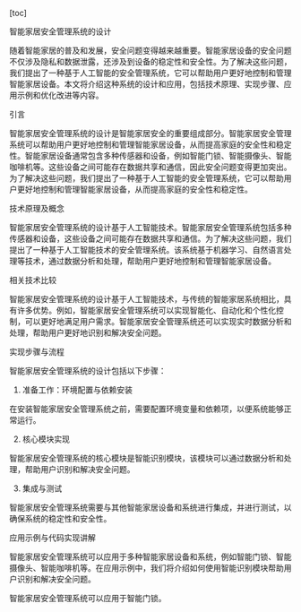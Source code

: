 
[toc]                    
                
                
智能家居安全管理系统的设计

随着智能家居的普及和发展，安全问题变得越来越重要。智能家居设备的安全问题不仅涉及隐私和数据泄露，还涉及到设备的稳定性和安全性。为了解决这些问题，我们提出了一种基于人工智能的安全管理系统，它可以帮助用户更好地控制和管理智能家居设备。本文将介绍这种系统的设计和应用，包括技术原理、实现步骤、应用示例和优化改进等内容。

引言

智能家居安全管理系统的设计是智能家居安全的重要组成部分。智能家居安全管理系统可以帮助用户更好地控制和管理智能家居设备，从而提高家庭的安全性和稳定性。智能家居设备通常包含多种传感器和设备，例如智能门锁、智能摄像头、智能咖啡机等。这些设备之间可能存在数据共享和通信，因此安全问题变得更加突出。为了解决这些问题，我们提出了一种基于人工智能的安全管理系统，它可以帮助用户更好地控制和管理智能家居设备，从而提高家庭的安全性和稳定性。

技术原理及概念

智能家居安全管理系统的设计基于人工智能技术。智能家居安全管理系统包括多种传感器和设备，这些设备之间可能存在数据共享和通信。为了解决这些问题，我们提出了一种基于人工智能技术的安全管理系统。该系统基于机器学习、自然语言处理等技术，通过数据分析和处理，帮助用户更好地控制和管理智能家居设备。

相关技术比较

智能家居安全管理系统的设计基于人工智能技术，与传统的智能家居系统相比，具有许多优势。例如，智能家居安全管理系统可以实现智能化、自动化和个性化控制，可以更好地满足用户需求。智能家居安全管理系统还可以实现实时数据分析和处理，帮助用户更好地识别和解决安全问题。

实现步骤与流程

智能家居安全管理系统的设计包括以下步骤：

1. 准备工作：环境配置与依赖安装

在安装智能家居安全管理系统之前，需要配置环境变量和依赖项，以便系统能够正常运行。

2. 核心模块实现

智能家居安全管理系统的核心模块是智能识别模块，该模块可以通过数据分析和处理，帮助用户识别和解决安全问题。

3. 集成与测试

智能家居安全管理系统需要与其他智能家居设备和系统进行集成，并进行测试，以确保系统的稳定性和安全性。

应用示例与代码实现讲解

智能家居安全管理系统可以应用于多种智能家居设备和系统，例如智能门锁、智能摄像头、智能咖啡机等。在应用示例中，我们将介绍如何使用智能识别模块帮助用户识别和解决安全问题。

智能家居安全管理系统可以应用于智能门锁。

